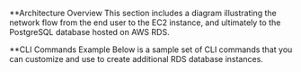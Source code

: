 **Architecture Overview
This section includes a diagram illustrating the network flow from the end user to the EC2 instance, and ultimately to the PostgreSQL database hosted on AWS RDS.

**CLI Commands Example
Below is a sample set of CLI commands that you can customize and use to create additional RDS database instances.
